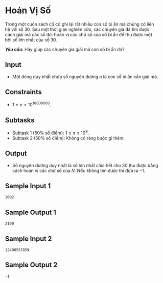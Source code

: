 # Hoán Vị Số

Trong một cuốn sách cổ có ghi lại rất nhiều con số bí ẩn mà chúng có liên hệ với số $30$. Sau một thời gian nghiên cứu, các chuyên gia đã tìm được cách giải mã các số đó: hoán vị các chữ số của số bí ẩn để thu được một bội số lớn nhất của số $30$.

***Yêu cầu:*** Hãy giúp các chuyên gia giải mã con số bí ẩn đó?

## Input

- Một dòng duy nhất chứa số nguyên dương $n$ là con số bí ẩn cần giải mã.

## Constraints

- $1 \le n < 10^{10000000}$.

## Subtasks

- Subtask $1$ ($50\%$ số điểm): $1≤n≤10^9$.
- Subtask $2$ ($50\%$ số điểm): Không có ràng buộc gì thêm.

## Output

- Số nguyên dương duy nhất là số lớn nhất chia hết cho $30$ thu được bằng cách hoán vị các chữ số của $N$. Nếu không tìm được thì đưa ra $-1$.

## Sample Input 1

```
1002
```

## Sample Output 1

```
2100
```

## Sample Input 2

```
12498567859
```

## Sample Output 2

```
-1
```

